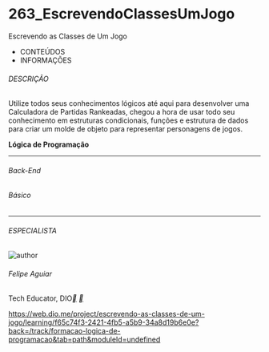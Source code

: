# 263_EscrevendoClassesUmJogo
Escrevendo as Classes de Um Jogo



- CONTEÚDOS
- INFORMAÇÕES

###### DESCRIÇÃO

Utilize todos seus conhecimentos lógicos até aqui para desenvolver uma Calculadora de Partidas Rankeadas, chegou a hora de usar todo seu conhecimento em estruturas condicionais, funções e estrutura de dados para criar um molde de objeto para representar personagens de jogos.

**Lógica de Programação**

------

###### Back-End

###### Básico

------

###### ESPECIALISTA

![author](https://hermes.dio.me/users/author/photos/e0aa7c57-89e3-41ff-a60b-09dc7a9bc6e9.png)

###### Felipe Aguiar

Tech Educator, DIO[**](https://www.linkedin.com/in/felipe-aguiar-047/) [**](https://github.com/felipeAguiarCode)



https://web.dio.me/project/escrevendo-as-classes-de-um-jogo/learning/f65c74f3-2421-4fb5-a5b9-34a8d19b6e0e?back=/track/formacao-logica-de-programacao&tab=path&moduleId=undefined



